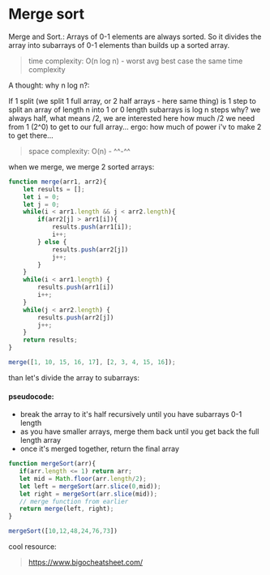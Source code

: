 # Merge sort
Merge and Sort.:
Arrays of 0-1 elements are always sorted. So it divides the array into subarrays of 0-1 elements
than builds up a sorted array.

> time complexity: O(n log n) - worst avg best case the same time complexity

A thought: why n log n?:

If 1 split (we split 1 full array, or 2 half arrays - here same thing) is 1 step to split an array of length n into 1 or 0 length subarrays is log n steps
why?
we always half, what means /2, we are interested here how much /2 we need from 1 (2^0) to get to our full array...
ergo: how much of power i'v to make 2 to get there...

> space complexity: O(n) - ^^-^^

when we merge, we merge 2 sorted arrays:

``` javascript
function merge(arr1, arr2){
    let results = [];
    let i = 0;
    let j = 0;
    while(i < arr1.length && j < arr2.length){
        if(arr2[j] > arr1[i]){
            results.push(arr1[i]);
            i++;
        } else {
            results.push(arr2[j])
            j++;
        }
    }
    while(i < arr1.length) {
        results.push(arr1[i])
        i++;
    }
    while(j < arr2.length) {
        results.push(arr2[j])
        j++;
    }
    return results;
}

merge([1, 10, 15, 16, 17], [2, 3, 4, 15, 16]);
```

than let's divide the array to subarrays:

#### pseudocode:
 - break the array to it's half recursively until you have subarrays 0-1 length
 - as you have smaller arrays, merge them back until you get back the full length array
 - once it's merged together, return the final array

 ``` javascript
function mergeSort(arr){
    if(arr.length <= 1) return arr;
    let mid = Math.floor(arr.length/2);
    let left = mergeSort(arr.slice(0,mid));
    let right = mergeSort(arr.slice(mid));
    // merge function from earlier
    return merge(left, right);
}

mergeSort([10,12,48,24,76,73])
```

cool resource:
> https://www.bigocheatsheet.com/